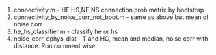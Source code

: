 1. connectivity.m - HE,HS,NE,NS connection prob matrix by bootstrap
2. connectivity_by_noise_corr_not_boot.m - same as above but mean of noise corr
3. he_hs_classifier.m - classify he or hs 
4. noise_corr_ephys_dist - T and HC, mean and median, noise corr with distance. Run comment wise.

















